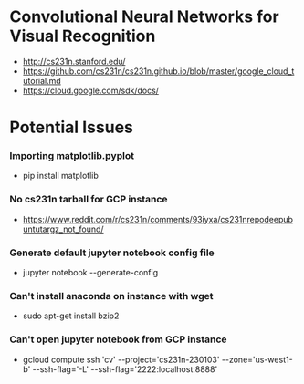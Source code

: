 # Convolutional Neural Networks for Visual Recognition
* http://cs231n.stanford.edu/
* https://github.com/cs231n/cs231n.github.io/blob/master/google_cloud_tutorial.md
* https://cloud.google.com/sdk/docs/

# Potential Issues
### Importing matplotlib.pyplot
* pip install matplotlib

### No cs231n tarball for GCP instance
* https://www.reddit.com/r/cs231n/comments/93iyxa/cs231nrepodeepubuntutargz_not_found/

### Generate default jupyter notebook config file
* jupyter notebook --generate-config

### Can't install anaconda on instance with wget
* sudo apt-get install bzip2

### Can't open jupyter notebook from GCP instance
* gcloud compute ssh 'cv' --project='cs231n-230103' --zone='us-west1-b' --ssh-flag='-L' --ssh-flag='2222:localhost:8888'
